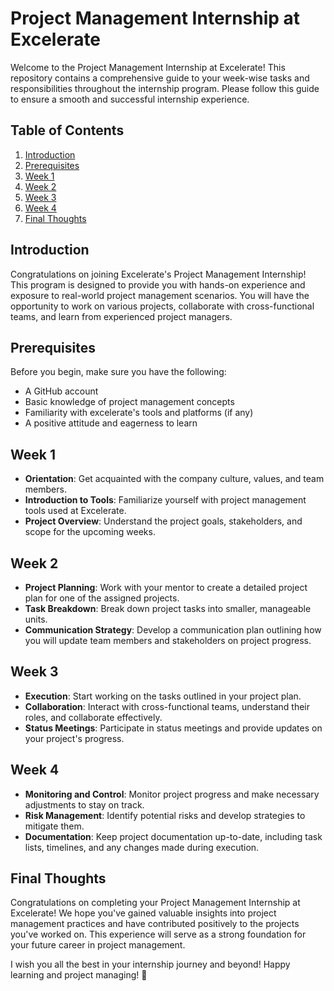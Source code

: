 # Project Management Internship at Excelerate

Welcome to the Project Management Internship at Excelerate! This repository contains a comprehensive guide to your week-wise tasks and responsibilities throughout the internship program. Please follow this guide to ensure a smooth and successful internship experience.

## Table of Contents

1. [Introduction](#introduction)
2. [Prerequisites](#prerequisites)
3. [Week 1](#week-1)
4. [Week 2](#week-2)
5. [Week 3](#week-3)
6. [Week 4](#week-4)
7. [Final Thoughts](#final-thoughts)

## Introduction

Congratulations on joining Excelerate's Project Management Internship! This program is designed to provide you with hands-on experience and exposure to real-world project management scenarios. You will have the opportunity to work on various projects, collaborate with cross-functional teams, and learn from experienced project managers.

## Prerequisites

Before you begin, make sure you have the following:

- A GitHub account
- Basic knowledge of project management concepts
- Familiarity with excelerate's tools and platforms (if any)
- A positive attitude and eagerness to learn

## Week 1

- **Orientation**: Get acquainted with the company culture, values, and team members.
- **Introduction to Tools**: Familiarize yourself with project management tools used at Excelerate.
- **Project Overview**: Understand the project goals, stakeholders, and scope for the upcoming weeks.

## Week 2

- **Project Planning**: Work with your mentor to create a detailed project plan for one of the assigned projects.
- **Task Breakdown**: Break down project tasks into smaller, manageable units.
- **Communication Strategy**: Develop a communication plan outlining how you will update team members and stakeholders on project progress.

## Week 3

- **Execution**: Start working on the tasks outlined in your project plan.
- **Collaboration**: Interact with cross-functional teams, understand their roles, and collaborate effectively.
- **Status Meetings**: Participate in status meetings and provide updates on your project's progress.

## Week 4

- **Monitoring and Control**: Monitor project progress and make necessary adjustments to stay on track.
- **Risk Management**: Identify potential risks and develop strategies to mitigate them.
- **Documentation**: Keep project documentation up-to-date, including task lists, timelines, and any changes made during execution.

## Final Thoughts

Congratulations on completing your Project Management Internship at Excelerate! We hope you've gained valuable insights into project management practices and have contributed positively to the projects you've worked on. This experience will serve as a strong foundation for your future career in project management.



I wish you all the best in your internship journey and beyond! Happy learning and project managing! 🚀
